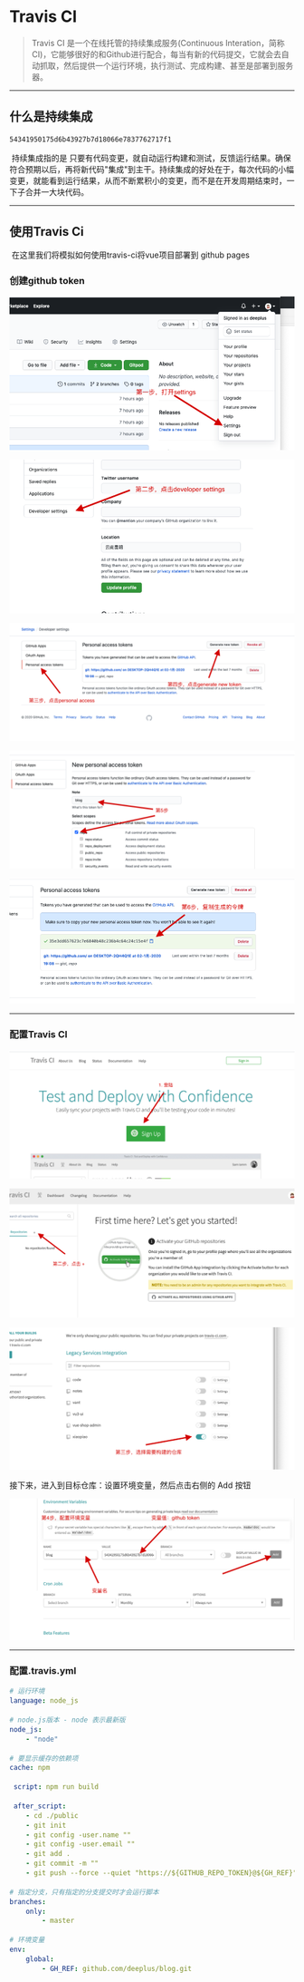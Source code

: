 #  Travis CI

>   Travis CI 是一个在线托管的持续集成服务(Continuous Interation，简称CI)，它能够很好的和Github进行配合，每当有新的代码提交，它就会去自动抓取，然后提供一个运行环境，执行测试、完成构建、甚至是部署到服务器。

---

## 什么是持续集成

```css
54341950175d6b43927b7d18066e7837762717f1
```



​	持续集成指的是 只要有代码变更，就自动运行构建和测试，反馈运行结果。确保符合预期以后，再将新代码"集成"到主干。持续集成的好处在于，每次代码的小幅变更，就能看到运行结果，从而不断累积小的变更，而不是在开发周期结束时，一下子合并一大块代码。

---

## 使用Travis Ci

​	在这里我们将模拟如何使用travis-ci将vue项目部署到 github pages

### 创建github token

![713](assets/713.png)

![713](assets/714.png)

![713](assets/715.png)

![713](assets/716.png)

![713](assets/717.png)

---

### 配置Travis CI

![713](assets/813.png)

![713](assets/814.png)

![713](assets/815.png)

接下来，进入到目标仓库：设置环境变量，然后点击右侧的 Add 按钮

![713](assets/816.png)

---

### 配置.travis.yml

```yml
# 运行环境
language: node_js

# node.js版本 - node 表示最新版
node_js:
	- "node"

# 要显示缓存的依赖项
cache: npm
	
 script: npm run build
 	
 after_script:
 	- cd ./public
 	- git init
 	- git config -user.name ""
    - git config -user.email ""
    - git add .
    - git commit -m ""
    - git push --force --quiet "https://${GITHUB_REPO_TOKEN}@${GH_REF}" master:gh-pages
    
# 指定分支，只有指定的分支提交时才会运行脚本
branches:
	only: 
		- master
		
# 环境变量
env:
	global:
		- GH_REF: github.com/deeplus/blog.git
```













